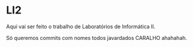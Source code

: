 # LI2

  Aqui vai ser feito o trabalho de Laboratórios de Informática II. 
  
  Só queremos commits com nomes todos javardados CARALHO ahahahah.
  
